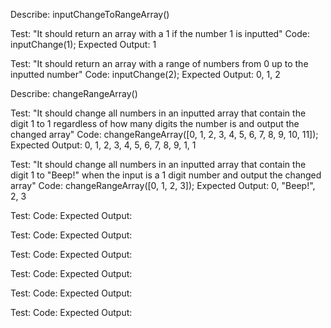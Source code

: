 Describe: inputChangeToRangeArray()

Test: "It should return an array with a 1 if the number 1 is inputted"
Code: inputChange(1);
Expected Output: 1

Test: "It should return an array with a range of numbers from 0 up to the inputted number"
Code: inputChange(2);
Expected Output: 0, 1, 2

Describe: changeRangeArray()

Test: "It should change all numbers in an inputted array that contain the digit 1 to 1 regardless of how many digits the number is and output the changed array"
Code: changeRangeArray([0, 1, 2, 3, 4, 5, 6, 7, 8, 9, 10, 11]);
Expected Output: 0, 1, 2, 3, 4, 5, 6, 7, 8, 9, 1, 1

Test: "It should change all numbers in an inputted array that contain the digit 1 to "Beep!" when the input is a 1 digit number and output the changed array"
Code: changeRangeArray([0, 1, 2, 3]);
Expected Output: 0, "Beep!", 2, 3



Test:
Code:
Expected Output:

Test:
Code:
Expected Output:

Test:
Code:
Expected Output:

Test:
Code:
Expected Output:

Test:
Code:
Expected Output:

Test:
Code:
Expected Output: